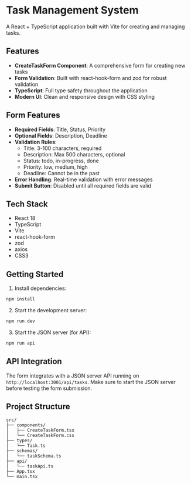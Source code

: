 # Task Management System

A React + TypeScript application built with Vite for creating and managing tasks.

## Features

- **CreateTaskForm Component**: A comprehensive form for creating new tasks
- **Form Validation**: Built with react-hook-form and zod for robust validation
- **TypeScript**: Full type safety throughout the application
- **Modern UI**: Clean and responsive design with CSS styling

## Form Features

- **Required Fields**: Title, Status, Priority
- **Optional Fields**: Description, Deadline
- **Validation Rules**:
  - Title: 3-100 characters, required
  - Description: Max 500 characters, optional
  - Status: todo, in-progress, done
  - Priority: low, medium, high
  - Deadline: Cannot be in the past
- **Error Handling**: Real-time validation with error messages
- **Submit Button**: Disabled until all required fields are valid

## Tech Stack

- React 18
- TypeScript
- Vite
- react-hook-form
- zod
- axios
- CSS3

## Getting Started

1. Install dependencies:
```bash
npm install
```

2. Start the development server:
```bash
npm run dev
```

3. Start the JSON server (for API):
```bash
npm run api
```

## API Integration

The form integrates with a JSON server API running on `http://localhost:3001/api/tasks`. Make sure to start the JSON server before testing the form submission.

## Project Structure

```
src/
├── components/
│   ├── CreateTaskForm.tsx
│   └── CreateTaskForm.css
├── types/
│   └── Task.ts
├── schemas/
│   └── taskSchema.ts
├── api/
│   └── taskApi.ts
├── App.tsx
└── main.tsx
```